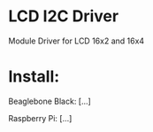 LCD I2C Driver
===============

Module Driver for LCD 16x2 and 16x4



Install:
========

Beaglebone Black:
[...]






Raspberry Pi:
[...]
